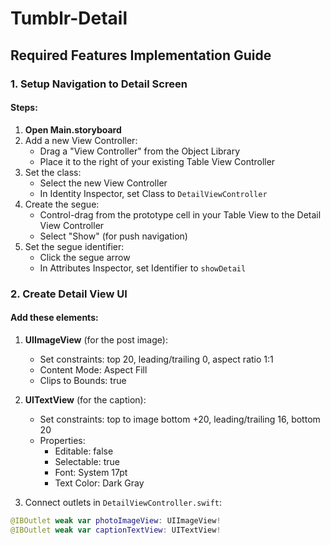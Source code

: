 # Tumblr-Detail


## Required Features Implementation Guide

### 1. Setup Navigation to Detail Screen

#### Steps:
1. **Open Main.storyboard**
2. Add a new View Controller:
   - Drag a "View Controller" from the Object Library
   - Place it to the right of your existing Table View Controller
3. Set the class:
   - Select the new View Controller
   - In Identity Inspector, set Class to `DetailViewController`
4. Create the segue:
   - Control-drag from the prototype cell in your Table View to the Detail View Controller
   - Select "Show" (for push navigation)
5. Set the segue identifier:
   - Click the segue arrow
   - In Attributes Inspector, set Identifier to `showDetail`

### 2. Create Detail View UI

#### Add these elements:
1. **UIImageView** (for the post image):
   - Set constraints: top 20, leading/trailing 0, aspect ratio 1:1
   - Content Mode: Aspect Fill
   - Clips to Bounds: true

2. **UITextView** (for the caption):
   - Set constraints: top to image bottom +20, leading/trailing 16, bottom 20
   - Properties:
     - Editable: false
     - Selectable: true
     - Font: System 17pt
     - Text Color: Dark Gray

3. Connect outlets in `DetailViewController.swift`:
```swift
@IBOutlet weak var photoImageView: UIImageView!
@IBOutlet weak var captionTextView: UITextView!
